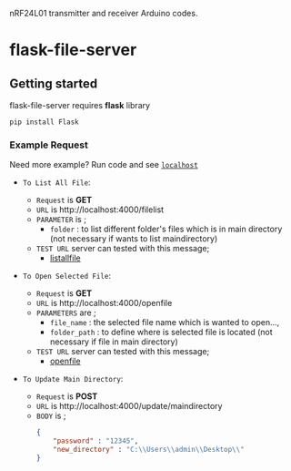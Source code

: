 nRF24L01 transmitter and receiver Arduino codes.
# flask-file-server

## Getting started

flask-file-server requires **flask** library

```
pip install Flask
```

### Example Request
Need more example? Run code and see [`localhost`](http://127.0.0.1:4000)

* `To List All File`:
    * `Request` is **GET**
    * `URL` is  http://localhost:4000/filelist
    * `PARAMETER` is ;
        * `folder` : to list different folder's files which is in main directory (not necessary if wants to list maindirectory)
    * `TEST URL` server can tested with this message;
        * [listallfile](localhost:4000/filelist) 
    
* `To Open Selected File`:
    * `Request` is **GET**
    * `URL` is  http://localhost:4000/openfile
    * `PARAMETERS` are ;
        * `file_name` : the selected file name which is wanted to open...,
        * `folder_path` : to define where is selected file is located (not necessary if file in main directory)
    * `TEST URL` server can tested with this message;
        * [openfile]( http://127.0.0.1:4000/openfile?file_name=13.png&folder_path=files\test2)

* `To Update Main Directory`:
    * `Request` is **POST**
    * `URL` is  http://localhost:4000/update/maindirectory
    * `BODY` is ;
        ```json
        {
            "password" : "12345",
            "new_directory" : "C:\\Users\\admin\\Desktop\\"
        }
        ```

